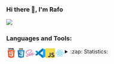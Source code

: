 ### Hi there 👋, I'm Rafo

![](https://komarev.com/ghpvc/?username=RafoBunyatyan&color=blue)
<br />

### Languages and Tools:

<img align="left" alt="HTML5" width="26px" src="https://raw.githubusercontent.com/github/explore/80688e429a7d4ef2fca1e82350fe8e3517d3494d/topics/html/html.png" />
<img align="left" alt="CSS3" width="26px" src="https://raw.githubusercontent.com/github/explore/80688e429a7d4ef2fca1e82350fe8e3517d3494d/topics/css/css.png" />
<img align="left" alt="Sass" width="26px" src="https://raw.githubusercontent.com/github/explore/80688e429a7d4ef2fca1e82350fe8e3517d3494d/topics/sass/sass.png" />
<img align="left" alt="Visual Studio Code" width="26px" src="https://raw.githubusercontent.com/github/explore/80688e429a7d4ef2fca1e82350fe8e3517d3494d/topics/visual-studio-code/visual-studio-code.png" />
<img align="left" alt="JavaScript" width="26px" src="https://raw.githubusercontent.com/github/explore/80688e429a7d4ef2fca1e82350fe8e3517d3494d/topics/javascript/javascript.png" />
<img align="left" alt="React" width="26px" src="https://raw.githubusercontent.com/github/explore/80688e429a7d4ef2fca1e82350fe8e3517d3494d/topics/react/react.png" />

<details>
	<summary>:zap: Statistics:</summary>
	<img align='left' alt='codesSTACKr`s GitHub stats' src='https://github-readme-stats.vercel.app/api?username=RafoBunyatyan&theme=algolia&show_icons=true'>
	<br />
	<img align='left' alt='codesSTACKr`s GitHub stats' src='https://github-readme-stats.vercel.app/api/top-langs/?username=RafoBunyatyan&layout=compact&theme=algolia&show_icons=true'>
</details>
